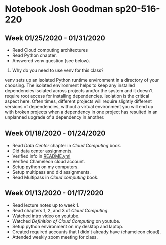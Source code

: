 # Notebook Josh Goodman sp20-516-220

## Week 01/25/2020 - 01/31/2020

* Read Cloud computing architectures
* Read Python chapter.
* Answered venv question (see below).

1. Why do you need to use venv for this class?

  venv sets up an isolated Python runtime environment in a directory of your choosing.  The isolated
  environment helps to keep any installed dependencies isolated across projects and/or the system
  and it doesn't require root access for installing dependencies.  Isolation is the critical aspect here.
  Often times, different projects will require slightly different versions of dependencies, without a virtual
  environment you will end up with broken projects when a dependency in one project
  has resulted in an unplanned upgrade of a dependency in another.

## Week 01/18/2020 - 01/24/2020

* Read *Data Center*  chapter in *Cloud Computing* book.
* Did data center assignments.
* Verified info in [README.yml](./README.yml)
* Verified Chameleon cloud account.
* Setup python on my computers.
* Setup multipass and did assignments.
* Read Multipass in *Cloud computing* book.

## Week 01/13/2020 - 01/17/2020

* Read lecture notes up to week 1.
* Read chapters 1, 2, and 3 of *Cloud Computing*.
* Watched intro video on youtube.
* Watched *Definition of Cloud Computing* on youtube.
* Setup python environment on my desktop and laptop.
* Created required accounts that I didn't already have (chameleon cloud).
* Attended weekly zoom meeting for class.


